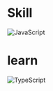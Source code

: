 # Skill
![JavaScript](https://img.shields.io/badge/JavaScript-F7DF1E?style=flat-square&logo=javascript&logoColor=black)
# learn
![TypeScript](https://img.shields.io/badge/Typescript-3178C6?style=flat-square&logo=Typescript&logoColor=white) 
